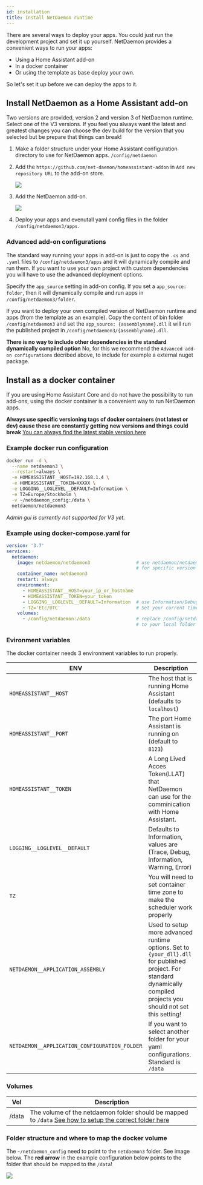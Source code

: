 ```yaml
---
id: installation
title: Install NetDaemon runtime
---
```


There are several ways to deploy your apps. You could just run the development project and set it up yourself. NetDaemon provides a convenient ways to run your apps:
- Using a Home Assistant add-on
- In a docker container
- Or using the template as base deploy your own.

So let's set it up before we can deploy the apps to it.

## Install NetDaemon as a Home Assistant add-on
Two versions are provided, version 2 and version 3 of NetDaemon runtime. Select one of the V3 versions. If you feel you always want the latest and greatest changes you can choose the dev build for the version that you selected but be prepare that things can break!

1. Make a folder structure under your Home Assistant configuration directory to use for NetDaemon apps. `/config/netdaemon`  
2. Add the `https://github.com/net-daemon/homeassistant-addon` in `Add new repository URL` to the add-on store.

    ![](/img/docs/started/newrepo.png)

3. Add the NetDaemon add-on.

    ![](/img/docs/started/daemon.png)

4. Deploy your apps and evenutall yaml config files in the folder `/config/netdaemon3/apps`.

### Advanced add-on configurations
The standard way running your apps in add-on is just to copy the `.cs` and `.yaml` files to `/config/netdaemon3/apps` and it will dynamically compile and run them. If you want to use your own project with custom dependencies you will have to use the advanced deployment options. 

Specify the `app_source` setting in add-on config. If you set a `app_source: folder`, then it will dynamically compile and run apps in `/config/netdaemon3/folder`. 

If you want to deploy your own compiled version of NetDaemon runtime and apps (from the template as an example). Copy the content of bin folder `/config/netdaemon3` and set the `app_source: {assemblyname}.dll` it will run the published project in `/config/netdaemon3/{assemblyname}.dll`.

**There is no way to include other dependencies in the standard dynamically compiled option** No, for this we recommend the `Advanced add-on configurations` decribed above, to include for example a external nuget package.

## Install as a docker container
If you are using Home Assistant Core and do not have the possibility to run add-ons, using the docker container is a convenient way to run NetDaemon apps. 

**Always use specific versioning tags of docker containers (not latest or dev) cause these are constantly getting new versions and things could break** [You can always find the latest stable version here](https://github.com/net-daemon/netdaemon/releases)

### Example docker run configuration

```bash
docker run -d \
  --name netdaemon3 \
  --restart=always \
  -e HOMEASSISTANT__HOST=192.168.1.4 \
  -e HOMEASSISTANT__TOKEN=XXXXX \
  -e LOGGING__LOGLEVEL__DEFAULT=Information \
  -e TZ=Europe/Stockholm \
  -v ~/netdaemon_config:/data \
  netdaemon/netdaemon3
```
_Admin gui is currently not supported for V3 yet._

### Example using docker-compose.yaml for
```yaml
version: '3.7'
services:
  netdaemon:
    image: netdaemon/netdaemon3                 # use netdaemon/netdaemon:ver 
                                                # for specific version
    container_name: netdaemon3
    restart: always
    environment:
      - HOMEASSISTANT__HOST=your_ip_or_hostname
      - HOMEASSISTANT__TOKEN=your_token
      - LOGGING__LOGLEVEL__DEFAULT=Information  # use Information/Debug/Trace/Warning/Error
      - TZ='Etc/UTC'                            # Set your current timezone
    volumes:
      - /config/netdaemon:/data                 # replace /config/netdaemon 
                                                # to your local folder
```

### Evironment variables
The docker container needs 3 environment variables to run properly.

ENV | Description
-- | --
`HOMEASSISTANT__HOST` | The host that is running Home Assistant (defaults to `localhost`)
`HOMEASSISTANT__PORT` | The port Home Assistant is running on (default to `8123`)
`HOMEASSISTANT__TOKEN` | A Long Lived Acces Token(LLAT) that NetDaemon can use for the comminication with Home Assistant.
`LOGGING__LOGLEVEL__DEFAULT` | Defaults to Information, values are (Trace, Debug, Information, Warning, Error)
`TZ` | You will need to set container time zone to make the scheduler work properly
`NETDAEMON__APPLICATION_ASSEMBLY` | Used to setup more advanced runtime options. Set to `{your_dll}.dll` for published project. For standard dynamically compiled projects you should not set this setting!
`NETDAEMON__APPLICATION_CONFIGURATION_FOLDER` | If you want to select another folder for your yaml configurations. Standard is `/data`

### Volumes

Vol | Description
-- | --
/data | The volume of the netdaemon folder should be mapped to `/data` [See how to setup the correct folder here](installation.md#folder-structure-and-where-to-map-the-docker-volume)



### Folder structure and where to map the docker volume
The `~/netdaemon_config` need to point to the `netdaemon3` folder. See image below. The **red arrow** in the example configuration below points to the folder that should be mapped to the `/data`!

![](/img/docs/installation/folderstructure_v3.png)

